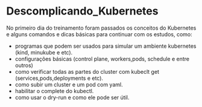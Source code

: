 # Descomplicando_Kubernetes

No primeiro dia do treinamento foram passados os conceitos do Kubernetes e alguns comandos e dicas básicas para continuar com os estudos, como:

- programas que podem ser usados para simular um ambiente kubernetes (kind, minukube e etc).
- configurações básicas (control plane, workers,pods, schedule e entre outros)
- como verificar todas as partes do cluster com kubeclt get (services,pods,deployments e etc).
- como subir um cluster e um pod com yaml.
- habilitar o complete do kubectl.
- como usar o dry-run e como ele pode ser útil.
